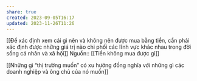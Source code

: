 ```yaml
---
share: true
created: 2023-09-05T16:17
updated: 2023-11-26T11:26
---
```

[[Để xác định xem cái gì nên và không nên được mua bằng tiền, cần phải xác định được những giá trị nào chi phối các lĩnh vực khác nhau trong đời sống cá nhân và xã hội]]
Nguồn:: [[Tiền không mua được gì]]

[[Những gì “thị trường muốn” có xu hướng đồng nghĩa với những gì các doanh nghiệp và ông chủ của nó muốn]]